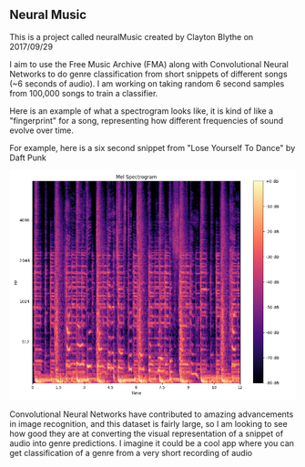 
## Neural Music

This is a project called neuralMusic created by Clayton Blythe on 2017/09/29

I aim to use the Free Music Archive (FMA) along with Convolutional Neural Networks to do genre classification from 
short snippets of different songs (~6 seconds of audio). I am working on taking random 6 second samples from 100,000 songs to train a classifier. 

Here is an example of what a spectrogram looks like, it is kind of like a "fingerprint" for a song, representing how different frequencies of sound evolve over time. 

For example, here is a six second snippet from "Lose Yourself To Dance" by Daft Punk

![Alt Test](https://github.com/claytonblythe/neuralMusic/blob/master/data/spectrograms/lose_yourself_to_dance.png)


Convolutional Neural Networks have contributed to amazing advancements in image recognition, and this dataset is fairly large, so I am looking to see how good they are at converting the visual representation of a snippet of audio into genre predictions. I imagine it could be a cool app where you can get classification of a genre from a very short recording of audio


